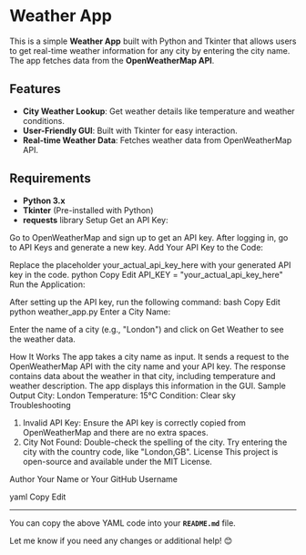 # Weather App

This is a simple **Weather App** built with Python and Tkinter that allows users to get real-time weather information for any city by entering the city name. The app fetches data from the **OpenWeatherMap API**.

## Features
- **City Weather Lookup**: Get weather details like temperature and weather conditions.
- **User-Friendly GUI**: Built with Tkinter for easy interaction.
- **Real-time Weather Data**: Fetches weather data from OpenWeatherMap API.

## Requirements
- **Python 3.x**
- **Tkinter** (Pre-installed with Python)
- **requests** library
Setup
Get an API Key:

Go to OpenWeatherMap and sign up to get an API key.
After logging in, go to API Keys and generate a new key.
Add Your API Key to the Code:

Replace the placeholder your_actual_api_key_here with your generated API key in the code.
python
Copy
Edit
API_KEY = "your_actual_api_key_here"
Run the Application:

After setting up the API key, run the following command:
bash
Copy
Edit
python weather_app.py
Enter a City Name:

Enter the name of a city (e.g., "London") and click on Get Weather to see the weather data.

How It Works
The app takes a city name as input.
It sends a request to the OpenWeatherMap API with the city name and your API key.
The response contains data about the weather in that city, including temperature and weather description.
The app displays this information in the GUI.
Sample Output
City: London
Temperature: 15°C
Condition: Clear sky
Troubleshooting
1. Invalid API Key:
Ensure the API key is correctly copied from OpenWeatherMap and there are no extra spaces.
2. City Not Found:
Double-check the spelling of the city.
Try entering the city with the country code, like "London,GB".
License
This project is open-source and available under the MIT License.

Author
Your Name or Your GitHub Username

yaml
Copy
Edit

---

You can copy the above YAML code into your **`README.md`** file.

Let me know if you need any changes or additional help! 😊
